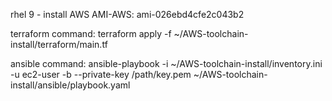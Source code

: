rhel 9 - install AWS
AMI-AWS: ami-026ebd4cfe2c043b2


terraform command:
terraform apply -f ~/AWS-toolchain-install/terraform/main.tf

ansible command:
ansible-playbook -i ~/AWS-toolchain-install/inventory.ini -u ec2-user -b --private-key /path/key.pem ~/AWS-toolchain-install/ansible/playbook.yaml
